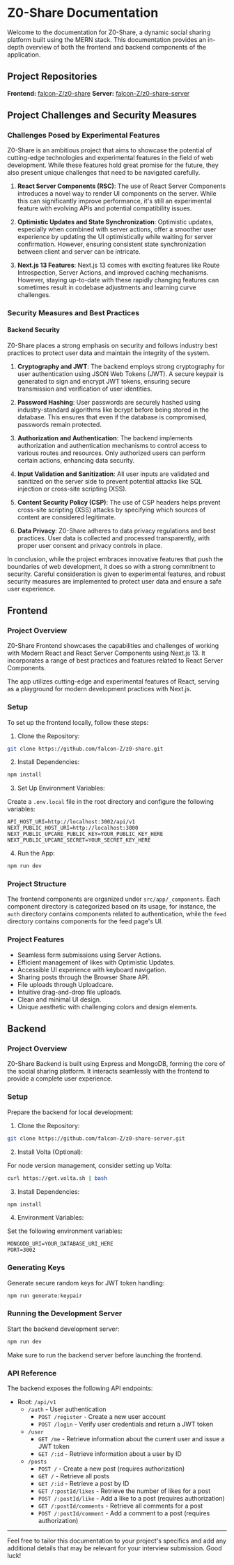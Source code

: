 # Z0-Share Documentation

Welcome to the documentation for Z0-Share, a dynamic social sharing platform built using the MERN stack. This documentation provides an in-depth overview of both the frontend and backend components of the application.

## Project Repositories

**Frontend:** [falcon-Z/z0-share](https://github.com/falcon-Z/z0-share)
**Server:** [falcon-Z/z0-share-server](https://github.com/falcon-Z/z0-share-server)

## Project Challenges and Security Measures

### Challenges Posed by Experimental Features

Z0-Share is an ambitious project that aims to showcase the potential of cutting-edge technologies and experimental features in the field of web development. While these features hold great promise for the future, they also present unique challenges that need to be navigated carefully.

1. **React Server Components (RSC)**: The use of React Server Components introduces a novel way to render UI components on the server. While this can significantly improve performance, it's still an experimental feature with evolving APIs and potential compatibility issues.

2. **Optimistic Updates and State Synchronization**: Optimistic updates, especially when combined with server actions, offer a smoother user experience by updating the UI optimistically while waiting for server confirmation. However, ensuring consistent state synchronization between client and server can be intricate.

3. **Next.js 13 Features**: Next.js 13 comes with exciting features like Route Introspection, Server Actions, and improved caching mechanisms. However, staying up-to-date with these rapidly changing features can sometimes result in codebase adjustments and learning curve challenges.

### Security Measures and Best Practices

#### Backend Security

Z0-Share places a strong emphasis on security and follows industry best practices to protect user data and maintain the integrity of the system.

1. **Cryptography and JWT**: The backend employs strong cryptography for user authentication using JSON Web Tokens (JWT). A secure keypair is generated to sign and encrypt JWT tokens, ensuring secure transmission and verification of user identities.

2. **Password Hashing**: User passwords are securely hashed using industry-standard algorithms like bcrypt before being stored in the database. This ensures that even if the database is compromised, passwords remain protected.

3. **Authorization and Authentication**: The backend implements authorization and authentication mechanisms to control access to various routes and resources. Only authorized users can perform certain actions, enhancing data security.

4. **Input Validation and Sanitization**: All user inputs are validated and sanitized on the server side to prevent potential attacks like SQL injection or cross-site scripting (XSS).

5. **Content Security Policy (CSP)**: The use of CSP headers helps prevent cross-site scripting (XSS) attacks by specifying which sources of content are considered legitimate.

6. **Data Privacy**: Z0-Share adheres to data privacy regulations and best practices. User data is collected and processed transparently, with proper user consent and privacy controls in place.

In conclusion, while the project embraces innovative features that push the boundaries of web development, it does so with a strong commitment to security. Careful consideration is given to experimental features, and robust security measures are implemented to protect user data and ensure a safe user experience.

## Frontend

### Project Overview

Z0-Share Frontend showcases the capabilities and challenges of working with Modern React and React Server Components using Next.js 13. It incorporates a range of best practices and features related to React Server Components.

The app utilizes cutting-edge and experimental features of React, serving as a playground for modern development practices with Next.js.

### Setup

To set up the frontend locally, follow these steps:

1. Clone the Repository:

```bash
git clone https://github.com/falcon-Z/z0-share.git
```

2. Install Dependencies:

```bash
npm install
```

3. Set Up Environment Variables:

Create a `.env.local` file in the root directory and configure the following variables:

```env
API_HOST_URI=http://localhost:3002/api/v1
NEXT_PUBLIC_HOST_URI=http://localhost:3000
NEXT_PUBLIC_UPCARE_PUBLIC_KEY=YOUR_PUBLIC_KEY_HERE
NEXT_PUBLIC_UPCARE_SECRET=YOUR_SECRET_KEY_HERE
```

4. Run the App:

```bash
npm run dev
```

### Project Structure

The frontend components are organized under `src/app/_components`. Each component directory is categorized based on its usage, for instance, the `auth` directory contains components related to authentication, while the `feed` directory contains components for the feed page's UI.

### Project Features

- Seamless form submissions using Server Actions.
- Efficient management of likes with Optimistic Updates.
- Accessible UI experience with keyboard navigation.
- Sharing posts through the Browser Share API.
- File uploads through Uploadcare.
- Intuitive drag-and-drop file uploads.
- Clean and minimal UI design.
- Unique aesthetic with challenging colors and design elements.

## Backend

### Project Overview

Z0-Share Backend is built using Express and MongoDB, forming the core of the social sharing platform. It interacts seamlessly with the frontend to provide a complete user experience.

### Setup

Prepare the backend for local development:

1. Clone the Repository:

```bash
git clone https://github.com/falcon-Z/z0-share-server.git
```

2. Install Volta (Optional):

For node version management, consider setting up Volta:

```bash
curl https://get.volta.sh | bash
```

3. Install Dependencies:

```bash
npm install
```

4. Environment Variables:

Set the following environment variables:

```env
MONGODB_URI=YOUR_DATABASE_URI_HERE
PORT=3002
```

### Generating Keys

Generate secure random keys for JWT token handling:

```bash
npm run generate:keypair
```

### Running the Development Server

Start the backend development server:

```bash
npm run dev
```

Make sure to run the backend server before launching the frontend.

### API Reference

The backend exposes the following API endpoints:

- Root: `/api/v1`
  - `/auth` - User authentication
    - `POST /register` - Create a new user account
    - `POST /login` - Verify user credentials and return a JWT token
  - `/user`
    - `GET /me` - Retrieve information about the current user and issue a JWT token
    - `GET /:id` - Retrieve information about a user by ID
  - `/posts`
    - `POST /` - Create a new post (requires authorization)
    - `GET /` - Retrieve all posts
    - `GET /:id` - Retrieve a post by ID
    - `GET /:postId/likes` - Retrieve the number of likes for a post
    - `POST /:postId/like` - Add a like to a post (requires authorization)
    - `GET /:postId/comments` - Retrieve all comments for a post
    - `POST /:postId/comment` - Add a comment to a post (requires authorization)

---

Feel free to tailor this documentation to your project's specifics and add any additional details that may be relevant for your interview submission. Good luck!
